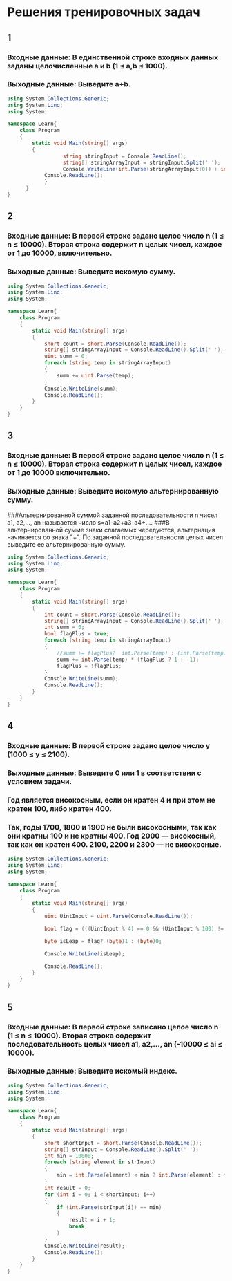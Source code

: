 # Решения тренировочных задач

## 1
### Входные данные: В единственной строке входных данных заданы целочисленные a и b (1 ≤ a,b ≤ 1000).
### Выходные данные: Выведите a+b.
```csharp
using System.Collections.Generic;
using System.Linq;
using System;

namespace Learn{
    class Program
    {
        static void Main(string[] args)
        {
			      string stringInput = Console.ReadLine();
			      string[] stringArrayInput = stringInput.Split(' ');
			      Console.WriteLine(int.Parse(stringArrayInput[0]) + int.Parse(stringArrayInput[1]));
            Console.ReadLine();
		    }
	  }
}
```

## 2
### Входные данные: В первой строке задано целое число n (1 ≤ n ≤ 10000). Вторая строка содержит n целых чисел, каждое от 1 до 10000, включительно.
### Выходные данные: Выведите искомую сумму.
```csharp
using System.Collections.Generic;
using System.Linq;
using System;

namespace Learn{
    class Program
    {
        static void Main(string[] args)
        {
            short count = short.Parse(Console.ReadLine());
            string[] stringArrayInput = Console.ReadLine().Split(' ');
            uint summ = 0;
            foreach (string temp in stringArrayInput)
            {
                summ += uint.Parse(temp);
            }
            Console.WriteLine(summ);
            Console.ReadLine();
		}
	}
}
```

## 3
### Входные данные: В первой строке задано целое число n (1 ≤ n ≤ 10000). Вторая строка содержит n целых чисел, каждое от 1 до 10000 включительно.
### Выходные данные: Выведите искомую альтернированную сумму.
###Альтернированной суммой заданной последовательности n чисел a1, a2,..., an называется число s=a1-a2+a3-a4+.... 
###В альтернированной сумме знаки слагаемых чередуются, альтернация начинается со знака "+". По заданной последовательности целых чисел выведите ее альтернированную сумму.
```csharp
using System.Collections.Generic;
using System.Linq;
using System;

namespace Learn{
    class Program
    {
        static void Main(string[] args)
        {
            int count = short.Parse(Console.ReadLine());
            string[] stringArrayInput = Console.ReadLine().Split(' ');
            int summ = 0;
            bool flagPlus = true;
            foreach (string temp in stringArrayInput)
            {
                //summ += flagPlus?  int.Parse(temp) : (int.Parse(temp) * -1);
                summ += int.Parse(temp) * (flagPlus ? 1 : -1);
                flagPlus = !flagPlus;
            }
            Console.WriteLine(summ);
            Console.ReadLine();
		}
	}
}
```

## 4
### Входные данные: В первой строке задано целое число y (1000 ≤ y ≤ 2100).
### Выходные данные: Выведите 0 или 1 в соответствии с условием задачи.
### Год является високосным, если он кратен 4 и при этом не кратен 100, либо кратен 400. 
### Так, годы 1700, 1800 и 1900 не были високосными, так как они кратны 100 и не кратны 400. Год 2000 — високосный, так как он кратен 400. 2100, 2200 и 2300 — не високосные.
```csharp
using System.Collections.Generic;
using System.Linq;
using System;

namespace Learn{
    class Program
    {
        static void Main(string[] args)
        {
            uint UintInput = uint.Parse(Console.ReadLine());

            bool flag = (((UintInput % 4) == 0 && (UintInput % 100) != 0) || (UintInput % 400) == 0);

            byte isLeap = flag? (byte)1 : (byte)0;

            Console.WriteLine(isLeap);

            Console.ReadLine();
		}
	}
}
```

## 5
### Входные данные: В первой строке записано целое число n (1 ≤ n ≤ 10000). Вторая строка содержит последовательность целых чисел a1, a2,..., an (-10000 ≤ ai ≤ 10000).
### Выходные данные: Выведите искомый индекс.

```csharp
using System.Collections.Generic;
using System.Linq;
using System;

namespace Learn{
    class Program
    {
        static void Main(string[] args)
        {
            short shortInput = short.Parse(Console.ReadLine());
            string[] strInput = Console.ReadLine().Split(' ');
            int min = 10000;
            foreach (string element in strInput)
            {
                min = int.Parse(element) < min ? int.Parse(element) : min;
            }
            int result = 0;
            for (int i = 0; i < shortInput; i++)
            {
                if (int.Parse(strInput[i]) == min)
                {
                    result = i + 1;
                    break;
                }
            }
            Console.WriteLine(result);
            Console.ReadLine();
        }
    }
}
```
